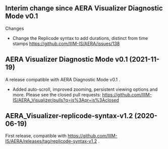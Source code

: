 Interim change since AERA Visualizer Diagnostic Mode v0.1
---------------------------------------------------------

Changes
* Change the Replicode syntax to add durations, distinct from time stamps https://github.com/IIIM-IS/AERA/issues/138

AERA Visualizer Diagnostic Mode v0.1 (2021-11-19)
-------------------------------------------------

A release compatible with AERA Diagnostic Mode v0.1 .

* Added auto-scroll, improved zooming, persistent viewing options and more. Please see the closed pull requests:
  https://github.com/IIIM-IS/AERA_Visualizer/pulls?q=is%3Apr+is%3Aclosed

AERA_Visualizer-replicode-syntax-v1.2 (2020-06-19)
--------------------------------------------------

First release, compatible with https://github.com/IIIM-IS/AERA/releases/tag/replicode-syntax-v1.2 .
